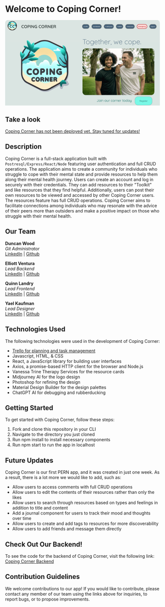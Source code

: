 # Welcome to Coping Corner!

![Coping Corner Screenshot](coping-frontend/src/assets/homepagescreenshot.png)

## Take a look

[Coping Corner has not been deployed yet. Stay tuned for updates!](https://media.tenor.com/bXaqMucdvMYAAAAd/when-the-coping-is-too-strong-cope.gif)

## Description

Coping Corner is a full-stack application built with `Postresql/Express/React/Node` featuring user authentication and full CRUD operations. The application aims to create a community for individuals who struggle to cope with their mental state and provide resources to help them along their mental health journey. Users can create an account and log in securely with their credentials. They can add resources to their "Toolkit" and like resources that they find helpful. Additionally, users can post their own resources to be viewed and accessed by other Coping Corner users. The resources feature has full CRUD operations. Coping Corner aims to facilitate connections among individuals who may resonate with the advice of their peers more than outsiders and make a positive impact on those who struggle with their mental health.

## Our Team

**Duncan Wood**<br/>
_Git Administrator_<br/>
[LinkedIn](https://www.linkedin.com/in/duncanwoodpro/) |
[Github](https://github.com/Duncan-Wood)
<br/>

**Elliott Ventura**<br/>
_Lead Backend_<br/>
[LinkedIn](https://www.linkedin.com/in/elliottaventura/) |
[Github](https://github.com/eventura26/)
<br/>

**Quinn Landry**<br/>
_Lead Frontend_<br/>
[LinkedIn](https://www.linkedin.com/in/quinn-landry-b24998235/) |
[Github](https://github.com/qrlandry)
<br/>

**Yael Kaufman**<br/>
_Lead Designer_<br/>
[LinkedIn](https://www.linkedin.com/in/yael-kaufman/) |
[Github](https://github.com/ykallday)

## Technologies Used

The following technologies were used in the development of Coping Corner:

- [Trello for planning and task management](https://trello.com/invite/b/vzAJQUFd/ATTI9d3cab6c4f204d0d75bb72145054a1bb99FE994F/anxiety-force)
- Javascript, HTML, & CSS
- React, a JavaScript library for building user interfaces
- Axios, a promise-based HTTP client for the browser and Node.js
- Vanessa Trine Therapy Services for the resource cards
- Midjourney AI for the logo design
- Photoshop for refining the design
- Material Design Builder for the design palettes
- ChatGPT AI for debugging and rubberducking

## Getting Started

To get started with Coping Corner, follow these steps:

1. Fork and clone this repository in your CLI
2. Navigate to the directory you just cloned
3. Run npm install to install necessary components
4. Run npm start to run the app in localhost

## Future Updates

Coping Corner is our first PERN app, and it was created in just one week. As a result, there is a lot more we would like to add, such as:<br/>

- Allow users to access comments with full CRUD operations
- Allow users to edit the contents of their resources rather than only the likes
- Allow users to search through resources based on types and feelings in addition to title and content
- Add a journal component for users to track their mood and thoughts over time
- Allow users to create and add tags to resources for more discoverability
- Allow users to add friends and message them directly

## Check Out Our Backend!

To see the code for the backend of Coping Corner, visit the following link:<br/>
[Coping Corner Backend](https://github.com/Duncan-Wood/Coping-Corner-Backend)

## Contribution Guidelines

We welcome contributions to our app! If you would like to contribute, please contact any member of our team using the links above for inquiries, to report bugs, or to propose improvements.
